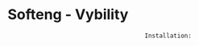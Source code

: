 # Softeng - Vybility

                                          Installation:
                                          
                                          
